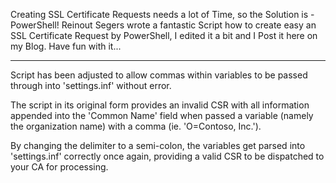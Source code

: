 Creating SSL Certificate Requests needs a lot of Time, so the Solution is - PowerShell!
Reinout Segers wrote a fantastic Script how to create easy an SSL Certificate Request by PowerShell, I edited it a bit and I Post it here on my Blog.
Have fun with it...

---

Script has been adjusted to allow commas within variables to be passed through into 'settings.inf' without error.

The script in its original form provides an invalid CSR with all information appended into the 'Common Name' field when passed a variable (namely the organization name) with a comma (ie. 'O=Contoso, Inc.').

By changing the delimiter to a semi-colon, the variables get parsed into 'settings.inf' correctly once again, providing a valid CSR to be dispatched to your CA for processing.